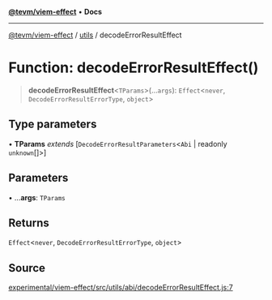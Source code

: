[**@tevm/viem-effect**](../../README.md) • **Docs**

***

[@tevm/viem-effect](../../modules.md) / [utils](../README.md) / decodeErrorResultEffect

# Function: decodeErrorResultEffect()

> **decodeErrorResultEffect**\<`TParams`\>(...`args`): `Effect`\<`never`, `DecodeErrorResultErrorType`, `object`\>

## Type parameters

• **TParams** *extends* [`DecodeErrorResultParameters`\<`Abi` \| readonly `unknown`[]\>]

## Parameters

• ...**args**: `TParams`

## Returns

`Effect`\<`never`, `DecodeErrorResultErrorType`, `object`\>

## Source

[experimental/viem-effect/src/utils/abi/decodeErrorResultEffect.js:7](https://github.com/evmts/tevm-monorepo/blob/main/experimental/viem-effect/src/utils/abi/decodeErrorResultEffect.js#L7)
